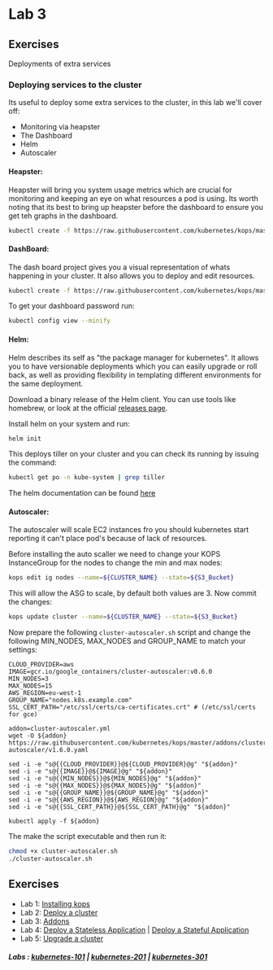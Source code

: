 # Lab 3

## Exercises

Deployments of extra services

### Deploying services to the cluster

Its useful to deploy some extra services to the cluster, in this lab we'll cover off:

- Monitoring via heapster
- The Dashboard
- Helm
- Autoscaler

#### Heapster:

Heapster will bring you system usage metrics which are crucial for monitoring and keeping an eye on what resources a pod is using. Its worth noting that its best to bring up heapster before the dashboard to ensure you get teh graphs in the dashboard.

```bash
kubectl create -f https://raw.githubusercontent.com/kubernetes/kops/master/addons/monitoring-standalone/v1.6.0.yaml
```

#### DashBoard:

The dash board project gives you a visual representation of whats happening in your cluster. It also allows you to deploy and edit resources.

```bash
kubectl create -f https://raw.githubusercontent.com/kubernetes/kops/master/addons/kubernetes-dashboard/v1.6.3.yaml
```

To get your dashboard password run:

```bash
kubectl config view --minify
```

#### Helm:

Helm describes its self as "the package manager for kubernetes". It allows you to have versionable deployments which you can easily upgrade or roll back, as well as providing flexibility in templating different environments for the same deployment.

Download a binary release of the Helm client. You can use tools like homebrew, or look at the official [releases page](https://github.com/kubernetes/helm/releases).

Install helm on your system and run:

```bash
helm init
```

This deploys tiller on your cluster and you can check its running by issuing the command:

```bash
kubectl get po -n kube-system | grep tiller
```

The helm documentation can be found [here](https://helm.sh/)

#### Autoscaler:

The autoscaler will scale EC2 instances fro you should kubernetes start reporting it can't place pod's because of lack of resources.

Before installing the auto scaller we need to change your KOPS InstanceGroup for the nodes to change the min and max nodes:

```bash
kops edit ig nodes --name=${CLUSTER_NAME} --state=${S3_Bucket}
```

This will allow the ASG to scale, by default both values are 3. Now commit the changes:

```bash
kops update cluster --name=${CLUSTER_NAME} --state=${S3_Bucket}
```

Now prepare the following ```cluster-autoscaler.sh``` script and change the following MIN_NODES, MAX_NODES and GROUP_NAME to match your settings:

```
CLOUD_PROVIDER=aws
IMAGE=gcr.io/google_containers/cluster-autoscaler:v0.6.0
MIN_NODES=3
MAX_NODES=15
AWS_REGION=eu-west-1
GROUP_NAME="nodes.k8s.example.com"
SSL_CERT_PATH="/etc/ssl/certs/ca-certificates.crt" # (/etc/ssl/certs for gce)

addon=cluster-autoscaler.yml
wget -O ${addon} https://raw.githubusercontent.com/kubernetes/kops/master/addons/cluster-autoscaler/v1.6.0.yaml

sed -i -e "s@{{CLOUD_PROVIDER}}@${CLOUD_PROVIDER}@g" "${addon}"
sed -i -e "s@{{IMAGE}}@${IMAGE}@g" "${addon}"
sed -i -e "s@{{MIN_NODES}}@${MIN_NODES}@g" "${addon}"
sed -i -e "s@{{MAX_NODES}}@${MAX_NODES}@g" "${addon}"
sed -i -e "s@{{GROUP_NAME}}@${GROUP_NAME}@g" "${addon}"
sed -i -e "s@{{AWS_REGION}}@${AWS_REGION}@g" "${addon}"
sed -i -e "s@{{SSL_CERT_PATH}}@${SSL_CERT_PATH}@g" "${addon}"

kubectl apply -f ${addon}
```

The make the script executable and then run it:

```bash
chmod +x cluster-autoscaler.sh
./cluster-autoscaler.sh
```

## Exercises

- Lab 1: [Installing kops](/kubernetes-201/labs/00-install-kops.md)
- Lab 2: [Deploy a cluster](/kubernetes-201/labs/01-deploy-cluster.md)
- Lab 3: [Addons](/kubernetes-201/labs/02-addons.md)
- Lab 4: [Deploy a Stateless Application](/kubernetes-201/labs/03-deploy-service.md) | [Deploy a Stateful Application](/kubernetes-201/labs/03-deploy-stateful-service.md)
- Lab 5: [Upgrade a cluster](/kubernetes-201/labs/04-upgrading.md)

##### Labs : [kubernetes-101](/kubernetes-101/) | [kubernetes-201](/kubernetes-201/) | [kubernetes-301](/kubernetes-301/)
